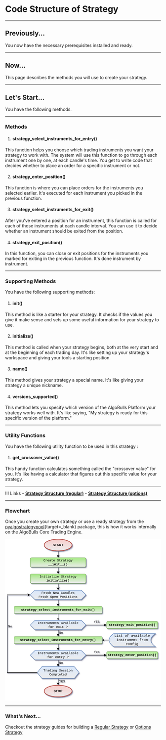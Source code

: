 # Code Structure of Strategy

---

## Previously...
You now have the necessary prerequisites installed and ready.

---

## Now...
This page describes the methods you will use to create your strategy.

---

## Let's Start...
You have the following methods.

---

### Methods

1. #### **strategy_select_instruments_for_entry()**  
  This function helps you choose which trading instruments you want your strategy to work with. The system will use this function to go through each instrument one by one, at each candle's time. You get to write code that decides whether to place an order for a specific instrument or not.

2. #### **strategy_enter_position()**  
  This function is where you can place orders for the instruments you selected earlier. It's executed for each instrument you picked in the previous function.

3. ####  **strategy_select_instruments_for_exit()**  
  After you've entered a position for an instrument, this function is called for each of those instruments at each candle interval. You can use it to decide whether an instrument should be exited from the position.

4. ####  **strategy_exit_position()**  
  In this function, you can close or exit positions for the instruments you marked for exiting in the previous function. It's done instrument by instrument.


---
### Supporting Methods
You have the following supporting methods:

1. #### **__init__()**
This method is like a starter for your strategy. It checks if the values you give it make sense and sets up some useful information for your strategy to use.

2. #### **initialize()**
This method is called when your strategy begins, both at the very start and at the beginning of each trading day. It's like setting up your strategy's workspace and giving your tools a starting position.

3. #### **name()**
This method gives your strategy a special name. It's like giving your strategy a unique nickname.

4. #### **versions_supported()**
This method lets you specify which version of the AlgoBulls Platform your strategy works well with. It's like saying, "My strategy is ready for this specific version of the platform."

---
### Utility Functions

You have the following utility function to be used in this strategy :

1. #### **get_crossover_value()**  
This handy function calculates something called the "crossover value" for you. It's like having a calculator that figures out this specific value for your strategy.

---

!!! Links
    - **[Strategy Structure (regular)](../../strategies/strategy_guides/common_regular_strategy.md)**
    - **[Strategy Structure (options)](../../strategies/strategy_guides/common_options_strategy.md)**

---

### Flowchart

Once you create your own strategy or use a ready strategy from the [pyalgostrategypool](https://github.com/algobulls/pyalgostrategypool){target=_blank} package, this is how it works internally on the AlgoBulls Core Trading Engine.

![Flowchart](flowchart_structure.png "How does a Strategy work")


---
### What's Next...

Checkout the strategy guides for building a [Regular Strategy](common_regular_strategy.md) or [Options Strategy](common_options_strategy.md)
